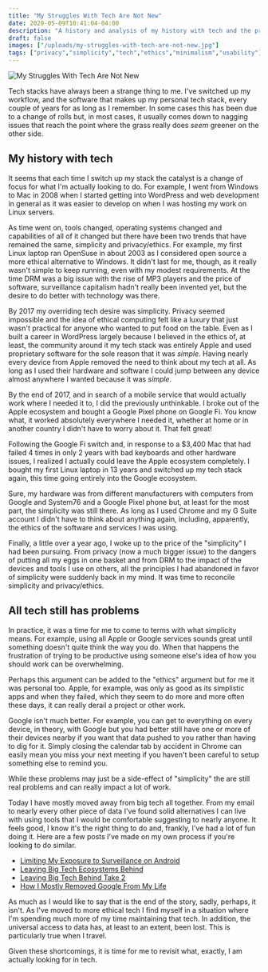 ```yaml
---
title: "My Struggles With Tech Are Not New"
date: 2020-05-09T10:41:04-04:00
description: "A history and analysis of my history with tech and the problems with tech stacks in general."
draft: false
images: ["/uploads/my-struggles-with-tech-are-not-new.jpg"]
tags: ["privacy","simplicity","tech","ethics","minimalism","usability"]
---
```


![My Struggles With Tech Are Not New](/uploads/my-struggles-with-tech-are-not-new.jpg)

Tech stacks have always been a strange thing to me. I've switched up my workflow, and the software that makes up my personal tech stack, every couple of years for as long as I remember. In some cases this has been due to a change of rolls but, in most cases, it usually comes down to nagging issues that reach the point where the grass really does _seem_ greener on the other side.

## My history with tech

It seems that each time I switch up my stack the catalyst is a change of focus for what I'm actually looking to do. For example, I went from Windows to Mac in 2008 when I started getting into WordPress and web development in general as it was easier to develop on when I was hosting my work on Linux servers.

As time went on, tools changed, operating systems changed and capabilities of all of it changed but there have been two trends that have remained the same, simplicity and privacy/ethics. For example, my first Linux laptop ran OpenSuse in about 2003 as I considered open source a more ethical alternative to Windows. It didn't last for me, though, as it really wasn't simple to keep running, even with my modest requirements. At the time DRM was a big issue with the rise of MP3 players and the price of software, surveillance capitalism hadn't really been invented yet, but the desire to do better with technology was there.

By 2017 my overriding tech desire was simplicity. Privacy seemed impossible and the idea of ethical computing felt like a luxury that just wasn't practical for anyone who wanted to put food on the table. Even as I built a career in WordPress largely because I believed in the ethics of, at least, the community around it my tech stack was entirely Apple and used proprietary software for the sole reason that it was _simple_. Having nearly every device from Apple removed the need to think about my tech at all. As long as I used their hardware and software I could jump between any device almost anywhere I wanted because it was _simple_.

By the end of 2017, and in search of a mobile service that would actually work where I needed it to, I did the previously unthinkable. I broke out of the Apple ecosystem and bought a Google Pixel phone on Google Fi. You know what, it worked absolutely everywhere I needed it, whether at home or in another country I didn't have to worry about it. That felt great!

Following the Google Fi switch and, in response to a $3,400 Mac that had failed 4 times in only 2 years with bad keyboards and other hardware issues, I realized I actually could leave the Apple ecosystem completely. I bought my first Linux laptop in 13 years and switched up my tech stack again, this time going entirely into the Google ecosystem.

Sure, my hardware was from different manufacturers with computers from Google and System76 and a Google Pixel phone but, at least for the most part, the simplicity was still there. As long as I used Chrome and my G Suite account I didn't have to think about anything again, including, apparently, the ethics of the software and services I was using.

Finally, a little over a year ago, I woke up to the price of the "simplicity" I had been pursuing. From privacy (now a much bigger issue) to the dangers of putting all my eggs in one basket and from DRM to the impact of the devices and tools I use on others, all the principles I had abandoned in favor of simplicity were suddenly back in my mind. It was time to reconcile simplicity and privacy/ethics.

## All tech still has problems

In practice, it was a time for me to come to terms with what simplicity means. For example, using all Apple or Google services sounds great until something doesn't quite think the way you do. When that happens the frustration of trying to be productive using someone else's idea of how you should work can be overwhelming.

Perhaps this argument can be added to the "ethics" argument but for me it was personal too. Apple, for example, was only as good as its simplistic apps and when they failed, which they seem to do more and more often these days, it can really derail a project or other work.

Google isn't much better. For example, you can get to everything on every device, in theory, with Google but you had better still have one or more of their devices nearby if you want that data pushed to you rather than having to dig for it. Simply closing the calendar tab by accident in Chrome can easily mean you miss your next meeting if you haven't been careful to setup something else to remind you.

While these problems may just be a side-effect of "simplicity" the are still real problems and can really impact a lot of work.

Today I have mostly moved away from big tech all together. From my email to nearly every other piece of data I've found solid alternatives I can live with using tools that I would be comfortable suggesting to nearly anyone. It feels good, I know it's the right thing to do and, frankly, I've had a lot of fun doing it. Here are a few posts I've made on my own process if you're looking to do similar.

* [Limiting My Exposure to Surveillance on Android](https://chriswiegman.com/2020/04/limiting-my-exposure-to-surveillance-on-android/)
* [Leaving Big Tech Ecosystems Behind](https://chriswiegman.com/2019/09/leaving-big-tech-ecosystems-behind/)
* [Leaving Big Tech Behind Take 2](https://chriswiegman.com/2020/04/leaving-big-tech-behind-take-2/)
* [How I Mostly Removed Google From My Life](https://chriswiegman.com/2019/10/how-i-mostly-removed-google-from-my-life/)

As much as I would like to say that is the end of the story, sadly, perhaps, it isn't. As I've moved to more ethical tech I find myself in a situation where I'm spending much more of my time maintaining that tech. In addition, the universal access to data has, at least to an extent, been lost. This is particularly true when I travel.

Given these shortcomings, it is time for me to revisit what, exactly, I am actually looking for in tech.
